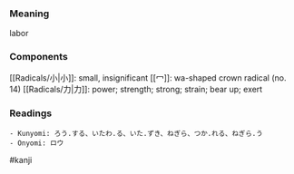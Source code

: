 ### Meaning

labor

### Components

[[Radicals/小|小]]: small, insignificant [[冖]]: wa-shaped crown radical (no. 14) [[Radicals/力|力]]: power; strength; strong; strain; bear up; exert

### Readings

```
- Kunyomi: ろう.する、いたわ.る、いた.ずき、ねぎら、つか.れる、ねぎら.う
- Onyomi: ロウ
```

#kanji